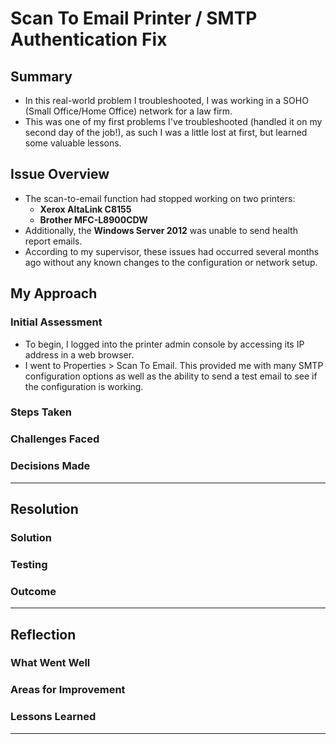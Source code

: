 # Scan To Email Printer / SMTP Authentication Fix
## Summary
- In this real-world problem I troubleshooted, I was working in a SOHO (Small Office/Home Office) network for a law firm.
- This was one of my first problems I've troubleshooted (handled it on my second day of the job!), as such I was a little lost at first, but learned some valuable lessons.
  
## Issue Overview
- The scan-to-email function had stopped working on two printers:  
  - **Xerox AltaLink C8155**  
  - **Brother MFC-L8900CDW**  
- Additionally, the **Windows Server 2012** was unable to send health report emails.  
- According to my supervisor, these issues had occurred several months ago without any known changes to the configuration or network setup.

## My Approach
### Initial Assessment
- To begin, I logged into the printer admin console by accessing its IP address in a web browser.
- I went to Properties > Scan To Email. This provided me with many SMTP configuration options as well as the ability to send a test email to see if the configuration is working.
  

### Steps Taken


### Challenges Faced


### Decisions Made


---

## Resolution
### Solution

### Testing

### Outcome

---

## Reflection
### What Went Well

### Areas for Improvement

### Lessons Learned

---
